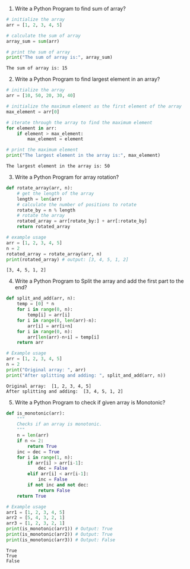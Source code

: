 1. Write a Python Program to find sum of array?


```python
# initialize the array
arr = [1, 2, 3, 4, 5]

# calculate the sum of array
array_sum = sum(arr)

# print the sum of array
print("The sum of array is:", array_sum)

```

    The sum of array is: 15
    

2. Write a Python Program to find largest element in an array?


```python
# initialize the array
arr = [10, 50, 20, 30, 40]

# initialize the maximum element as the first element of the array
max_element = arr[0]

# iterate through the array to find the maximum element
for element in arr:
    if element > max_element:
        max_element = element

# print the maximum element
print("The largest element in the array is:", max_element)

```

    The largest element in the array is: 50
    

3. Write a Python Program for array rotation?


```python
def rotate_array(arr, n):
    # get the length of the array
    length = len(arr)
    # calculate the number of positions to rotate
    rotate_by = n % length
    # rotate the array
    rotated_array = arr[rotate_by:] + arr[:rotate_by]
    return rotated_array

# example usage
arr = [1, 2, 3, 4, 5]
n = 2
rotated_array = rotate_array(arr, n)
print(rotated_array) # output: [3, 4, 5, 1, 2]

```

    [3, 4, 5, 1, 2]
    

4. Write a Python Program to Split the array and add the first part to the end?


```python
def split_and_add(arr, n):
    temp = [0] * n
    for i in range(0, n):
        temp[i] = arr[i]
    for i in range(0, len(arr)-n):
        arr[i] = arr[i+n]
    for i in range(0, n):
        arr[len(arr)-n+i] = temp[i]
    return arr

# Example usage
arr = [1, 2, 3, 4, 5]
n = 2
print("Original array: ", arr)
print("After splitting and adding: ", split_and_add(arr, n))

```

    Original array:  [1, 2, 3, 4, 5]
    After splitting and adding:  [3, 4, 5, 1, 2]
    

5. Write a Python Program to check if given array is Monotonic?


```python
def is_monotonic(arr):
    """
    Checks if an array is monotonic.
    """
    n = len(arr)
    if n <= 2:
        return True
    inc = dec = True
    for i in range(1, n):
        if arr[i] > arr[i-1]:
            dec = False
        elif arr[i] < arr[i-1]:
            inc = False
        if not inc and not dec:
            return False
    return True

# Example usage
arr1 = [1, 2, 3, 4, 5]
arr2 = [5, 4, 3, 2, 1]
arr3 = [1, 2, 3, 2, 1]
print(is_monotonic(arr1)) # Output: True
print(is_monotonic(arr2)) # Output: True
print(is_monotonic(arr3)) # Output: False

```

    True
    True
    False
    
